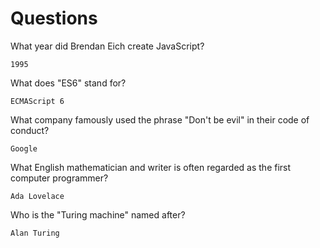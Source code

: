 # Questions

What year did Brendan Eich create JavaScript?

```
1995
```

What does "ES6" stand for?

```
ECMAScript 6
```
What company famously used the phrase "Don't be evil" in their code of conduct?
```
Google
```

What English mathematician and writer is often regarded as the first computer programmer?

```
Ada Lovelace
```

Who is the "Turing machine" named after?

```
Alan Turing
```
